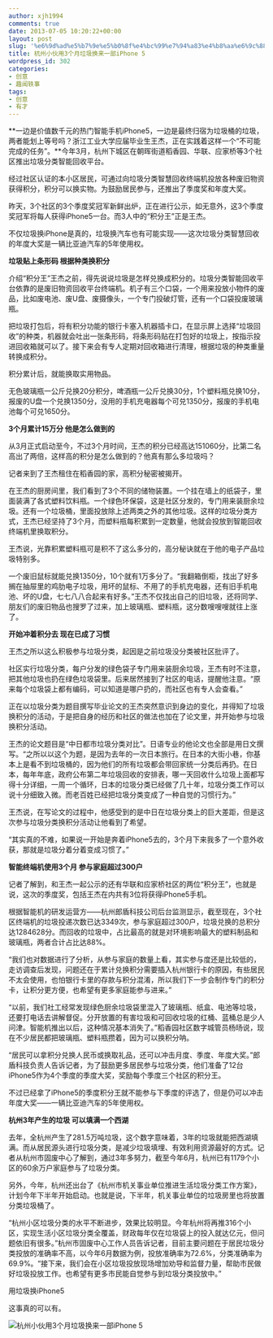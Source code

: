 ```yaml
---
author: xjh1994
comments: true
date: 2013-07-05 10:20:22+00:00
layout: post
slug: '%e6%9d%ad%e5%b7%9e%e5%b0%8f%e4%bc%99%e7%94%a83%e4%b8%aa%e6%9c%88%e5%9e%83%e5%9c%be%e6%8d%a2%e6%9d%a5%e4%b8%80%e9%83%a8iphone-5'
title: 杭州小伙用3个月垃圾换来一部iPhone 5
wordpress_id: 302
categories:
- 创意
- 趣闻轶事
tags:
- 创意
- 有才
---
```


**一边是价值数千元的热门智能手机iPhone5，一边是最终归宿为垃圾桶的垃圾，两者能划上等号吗？浙江工业大学应届毕业生王杰，正在实践着这样一个“不可能完成的任务”。**今年3月，杭州下城区在朝晖街道稻香园、华联、应家桥等3个社区推出垃圾分类智能回收平台。




经过社区认证的本小区居民，可通过向垃圾分类智慧回收终端机投放各种废旧物资获得积分，积分可以换实物。为鼓励居民参与，还推出了季度奖和年度大奖。

昨天，3个社区的3个季度奖冠军新鲜出炉，正在进行公示，如无意外，这3个季度奖冠军将每人获得iPhone5一台。而3人中的“积分王”正是王杰。

不仅垃圾换iPhone是真的，垃圾换汽车也有可能实现——这次垃圾分类智慧回收的年度大奖是一辆比亚迪汽车的5年使用权。

**垃圾贴上条形码 根据种类换积分**

介绍“积分王”王杰之前，得先说说垃圾是怎样兑换成积分的。垃圾分类智能回收平台依靠的是废旧物资回收平台终端机。机子有三个口袋，一个用来投放小物件的废品，比如废电池、废U盘、废摄像头，一个专门投破灯管，还有一个口袋投废玻璃瓶。

把垃圾打包后，将有积分功能的银行卡塞入机器插卡口，在显示屏上选择“垃圾回收”的种类，机器就会吐出一张条形码，将条形码贴在打包好的垃圾上，按指示投进回收箱就可以了。接下来会有专人定期对回收箱进行清理，根据垃圾的种类重量转换成积分。

积分累计后，就能换取实用物品。

无色玻璃瓶一公斤兑换20分积分，啤酒瓶一公斤兑换30分，1个塑料瓶兑换10分，报废的U盘一个兑换1350分，没用的手机充电器每个可兑1350分，报废的手机电池每个可兑1650分。

**3个月累计15万分 他是怎么做到的**

从3月正式启动至今，不过3个月时间，王杰的积分已经高达151060分，比第二名高出了两倍，这样高的积分是怎么做到的？他真有那么多垃圾吗？

记者来到了王杰租住在稻香园的家，高积分秘密被揭开。

在王杰的厨房间里，我们看到了3个不同的储物装置。一个挂在墙上的纸袋子，里面装满了各式塑料饮料瓶。一个绿色环保袋，这是社区分发的，专门用来装厨余垃圾。还有一个垃圾桶，里面投放除上述两类之外的其他垃圾。这样的垃圾分类方式，王杰已经坚持了3个月，而塑料瓶每积累到一定数量，他就会投放到智能回收终端机里换取积分。

王杰说，光靠积累塑料瓶可是积不了这么多分的，高分秘诀就在于他的电子产品垃圾特别多。

一个废旧鼠标就能兑换1350分，10个就有1万多分了。“我翻箱倒柜，找出了好多搁在抽屉里的鸡肋电子垃圾，用坏的鼠标、不用了的手机充电器，还有旧手机电池、坏的U盘，七七八八合起来有好多。”王杰不仅找出自己的旧垃圾，还将同学、朋友们的废旧物品也搜罗了过来，加上玻璃瓶、塑料瓶，这分数嗖嗖嗖就往上涨了。

**开始冲着积分去 现在已成了习惯**

王杰之所以这么积极参与垃圾分类，起因是之前垃圾没分类被社区批评了。

社区实行垃圾分类，每户分发的绿色袋子专门用来装厨余垃圾，王杰有时不注意，把其他垃圾也扔在绿色垃圾袋里。后来居然接到了社区的电话，提醒他注意。“原来每个垃圾袋上都有编码，可以知道是哪户扔的，而社区也有专人会查看。”

正在以垃圾分类为题目撰写毕业论文的王杰突然意识到身边的变化，并得知了垃圾换积分的活动，于是把自身的经历和社区的做法也加在了论文里，并开始参与垃圾换积分活动。

王杰的论文题目是“中日都市垃圾分类对比”。日语专业的他论文也全部是用日文撰写。“之所以以这个为题，是因为去年的一次日本旅行。在日本的大街小巷，你基本上是看不到垃圾桶的，因为他们的所有垃圾都会带回家统一分类后再扔。在日本，每年年底，政府公布第二年垃圾回收的安排表，哪一天回收什么垃圾上面都写得十分详细，一周一个循环，日本的垃圾分类已经做了几十年，垃圾分类工作可以说十分细致入微。而老百姓已经把垃圾分类变成了一种自觉的习惯行为。”

王杰说，在写论文的过程中，他感受到的是中日在垃圾分类上的巨大差距，但是这次参与垃圾分类换积分活动让他看到了希望。

“其实真的不难，如果说一开始是奔着iPhone5去的，3个月下来我多了一个意外收获，那就是垃圾分着分着变成习惯了。”

**智能终端机使用3个月 参与家庭超过300户**

记者了解到，和王杰一起公示的还有华联和应家桥社区的两位“积分王”，也就是说，这次的季度奖，包括王杰在内共有3位将获得iPhone5手机。

根据智能机的研发运营方——杭州郎盾科技公司后台监测显示，截至现在，3个社区终端机的垃圾投递次数已达3349次，参与家庭超过300户，垃圾兑换的总积分达1284628分。而回收的垃圾中，占比最高的就是对环境影响最大的塑料制品和玻璃瓶，两者合计占比达88%。

“我们也对数据进行了分析，从参与家庭的数量上看，其实参与度还是比较低的，走访调查后发现，问题还在于累计兑换积分需要插入杭州银行卡的原因，有些居民不太会使用，也怕银行卡里的存款与积分混淆，所以我们下一步会制作专门的积分卡，让积分更方便，也希望有更多家庭能参与进来。”

“以前，我们社工经常发现绿色厨余垃圾袋里混入了玻璃瓶、纸盒、电池等垃圾，还要打电话去讲解督促。分开放置的有害垃圾和可回收垃圾的红桶、蓝桶总是少人问津。智能机推出以后，这种情况基本消失了。”稻香园社区数字城管员杨旸说，现在不少居民都把玻璃瓶、塑料瓶攒着，因为可以换积分呐。

“居民可以拿积分兑换人民币或换取礼品，还可以冲击月度、季度、年度大奖。”郎盾科技负责人告诉记者，为了鼓励更多居民参与垃圾分类，他们准备了12台iPhone5作为4个季度的季度大奖，奖励每个季度三个社区的积分王。

不过已经拿了iPhone5的季度积分王就不能参与下季度的评选了，但是仍可以冲击年度大奖——一辆比亚迪汽车的5年使用权。

**杭州3年产生的垃圾 可以填满一个西湖**

去年，全杭州产生了281.5万吨垃圾，这个数字意味着，3年的垃圾就能把西湖填满。而从居民源头进行垃圾分类，是减少垃圾填埋、有效利用资源最好的方式。记者从杭州市固废中心了解到，通过3年多努力，截至今年6月，杭州已有1179个小区的60余万户家庭参与了垃圾分类。

另外，今年，杭州还出台了《杭州市机关事业单位推进生活垃圾分类工作方案》，计划今年下半年开始启动。也就是说，下半年，机关事业单位的垃圾房里也将放置分类垃圾桶了。

“杭州小区垃圾分类的水平不断进步，效果比较明显。今年杭州将再推316个小区，实现生活小区垃圾分类全覆盖，财政每年仅在垃圾袋上的投入就达亿元，但问题依旧有很多。”杭州市固废中心工作人员告诉记者，目前主要问题在于居民垃圾分类投放的准确率不高，以今年6月数据为例，投放准确率为72.6%，分类准确率为69.9%。“接下来，我们会在小区垃圾投放现场增加劝导和监督力量，帮助市民做好垃圾投放工作。也希望有更多市民能自觉参与到垃圾分类投放中。”

用垃圾换iPhone5

这事真的可以有。

![杭州小伙用3个月垃圾换来一部iPhone 5](http://static.cnbetacdn.com/newsimg/2013/0705/01372987690.jpg)


